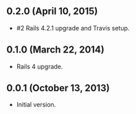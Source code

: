 ## 0.2.0 (April 10, 2015) ##

*   #2 Rails 4.2.1 upgrade and Travis setup.

## 0.1.0 (March 22, 2014) ##

*   Rails 4 upgrade.

## 0.0.1 (October 13, 2013) ##

*   Initial version.